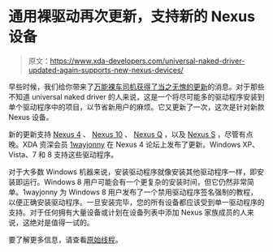 # 通用裸驱动再次更新，支持新的 Nexus 设备

> 原文：<https://www.xda-developers.com/universal-naked-driver-updated-again-supports-new-nexus-devices/>

早些时候，我们给你带来了[万能裸车司机获得了当之无愧的更新](http://www.xda-developers.com/android/universal-naked-driver-gets-face-lift-adds-new-devices/)的消息。对于那些不知道 universal naked driver 的人来说，这是一个将尽可能多的驱动程序安装到单个驱动程序中的项目，以节省新用户的麻烦。它又更新了一次，这次是针对新款 Nexus 设备。

新的更新支持 [Nexus 4](http://forum.xda-developers.com/forumdisplay.php?f=1907) 、 [Nexus 10](http://forum.xda-developers.com/forumdisplay.php?f=1914) 、 [Nexus Q](http://forum.xda-developers.com/forumdisplay.php?f=1679) ，以及 [Nexus S](http://forum.xda-developers.com/forumdisplay.php?f=880) ，尽管有点晚。XDA 资深会员 [1wayjonny](http://forum.xda-developers.com/member.php?u=391935) 在 Nexus 4 论坛上发布了更新。Windows XP、Vista、7 和 8 支持这些驱动程序。

对于大多数 Windows 机器来说，安装驱动程序就像安装其他驱动程序一样，即安装即运行。Windows 8 用户可能会有一个更复杂的安装时间，但它仍然非常简单。1wayjonny 为 Windows 8 用户发布了一个禁用驱动程序签名强制的教程，以便正确安装驱动程序。一旦安装完毕，您的所有设备都应该受到单一驱动程序的支持。对于任何拥有大量设备或计划在设备列表中添加 Nexus 家族成员的人来说，这绝对是值得一试的。

要了解更多信息，请查看[原始线程](http://forum.xda-developers.com/showthread.php?t=1996051)。